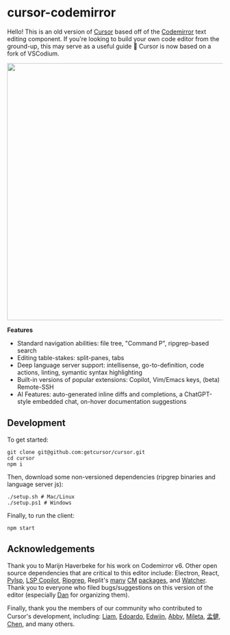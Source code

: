 # cursor-codemirror

Hello! This is an old version of [Cursor](https://cursor.so/) based off of the [Codemirror](https://codemirror.net/) text editing component. If you're looking to build your own code editor from the ground-up, this may serve as a useful guide 🙂 Cursor is now based on a fork of VSCodium.

<p align="center">
<a href="https://cursor.so/">
<img src="https://user-images.githubusercontent.com/4297743/227696390-0c1886c7-0cda-4528-9259-0b2944892d4c.png" width="600"><br>
</a>
</p>

**Features**
* Standard navigation abilities: file tree, "Command P", ripgrep-based search
* Editing table-stakes: split-panes, tabs
* Deep language server support: intellisense, go-to-definition, code actions, linting, symantic syntax highlighting
* Built-in versions of popular extensions: Copilot, Vim/Emacs keys, (beta) Remote-SSH
* AI Features: auto-generated inline diffs and completions, a ChatGPT-style embedded chat, on-hover documentation suggestions

## Development

To get started:

```
git clone git@github.com:getcursor/cursor.git
cd cursor
npm i
```

Then, download some non-versioned dependencies (ripgrep binaries and language server js):

```
./setup.sh # Mac/Linux
./setup.ps1 # Windows
```

Finally, to run the client:

```
npm start
```

## Acknowledgements

Thank you to Marijn Haverbeke for his work on Codemirror v6. Other open source dependencies that are critical to this editor include: Electron, React, [Pylsp](https://github.com/python-lsp/python-lsp-server), [LSP Copilot](https://github.com/TerminalFi/LSP-copilot), [Ripgrep](https://github.com/BurntSushi/ripgrep), Replit's [many](https://github.com/replit/codemirror-vim) [CM](https://github.com/replit/codemirror-emacs) [packages](https://github.com/replit/Codemirror-CSS-color-picker), and [Watcher](https://github.com/fabiospampinato/watcher). Thank you to everyone who filed bugs/suggestions on this version of the editor (especially [Dan](https://github.com/danperks) for organizing them).

Finally, thank you the members of our community who contributed to Cursor's development, including: [Liam](https://github.com/terror), [Edoardo](https://github.com/elanzini), [Edwiin](https://github.com/boxizen), [Abby](https://github.com/abbychau), [Mileta](https://github.com/MiletaA), [孟健](https://github.com/mengjian-github), [Chen](https://github.com/yuchen9), and many others.

